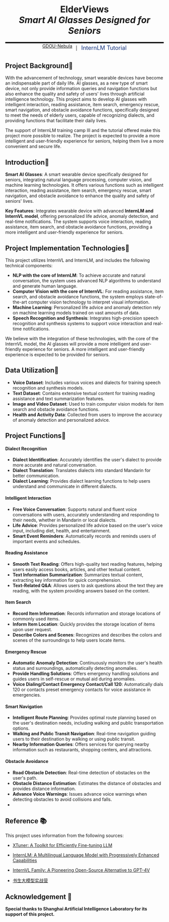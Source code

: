 <div style="border-bottom: 4px solid black; width: 100%; box-sizing: border-box; text-align: center; padding-top: 0.1rem;" align="center">
    <h1>ElderViews<br/><span style="font-style: italic">Smart AI Glasses Designed for Seniors</span></h1>
</div>

<div style="display: flex; align-items: center; justify-content: center;" align="center">
    <a href="javascript:void(0)" style="height: 30px;">
      GDOU-Nebula
    </a>
    <span style="padding-left: 10px; padding-right: 10px"> │ </span>
    <a href="https://github.com/InternLM/Tutorial/tree/camp3" style="display: flex; align-items: center; justify-content: center; text-decoration: none; font-size: 18px; color: rgb(27,56,130); height: 30px;">
      InternLM Tutorial
    </a>
</div>

## Project Background📖 

With the advancement of technology, smart wearable devices have become an indispensable part of daily life. AI glasses, as a new type of smart device, not only provide information queries and navigation functions but also enhance the quality and safety of users' lives through artificial intelligence technology. This project aims to develop AI glasses with intelligent interaction, reading assistance, item search, emergency rescue, smart navigation, and obstacle avoidance functions, specifically designed to meet the needs of elderly users, capable of recognizing dialects, and providing functions that facilitate their daily lives.

The support of InternLM training camp Ⅲ and the tutorial offered make this project more possible to realize. The project is expected to provide a more intelligent and user-friendly experience for seniors, helping them live a more convenient and secure life.

## Introduction📜

**Smart AI Glasses**: A smart wearable device specifically designed for seniors, integrating natural language processing, computer vision, and machine learning technologies. It offers various functions such as intelligent interaction, reading assistance, item search, emergency rescue, smart navigation, and obstacle avoidance to enhance the quality and safety of seniors' lives.

**Key Features**: Integrates wearable device with advanced **InternLM and InternVL model**, offering personalized life advice, anomaly detection, and real-time notifications. The system supports voice interaction, reading assistance, item search, and obstacle avoidance functions, providing a more intelligent and user-friendly experience for seniors.

## Project Implementation Technologies🤖

This project utilizes InternVL and InternLM, and includes the following technical components:

- **NLP with the core of InternLM**: To achieve accurate and natural conversation, the system uses advanced NLP algorithms to understand and generate human language.
- **Computer Vision with the core of InternVL**: For reading assistance, item search, and obstacle avoidance functions, the system employs state-of-the-art computer vision technology to interpret visual information.
- **Machine Learning**: Personalized life advice and anomaly detection rely on machine learning models trained on vast amounts of data.
- **Speech Recognition and Synthesis**: Integrates high-precision speech recognition and synthesis systems to support voice interaction and real-time notifications.

We believe with the integration of these technologies, with the core of the InternVL model, the AI glasses will provide a more intelligent and user-friendly experience for seniors. A more intelligent and user-friendly experience is expected to be provided for seniors.

## Data Utilization🚀

- **Voice Dataset**: Includes various voices and dialects for training speech recognition and synthesis models.
- **Text Dataset**: Contains extensive textual content for training reading assistance and text summarization features.
- **Image and Video Dataset**: Used to train computer vision models for item search and obstacle avoidance functions.
- **Health and Activity Data**: Collected from users to improve the accuracy of anomaly detection and personalized advice.

## Project Functions🌟

#### Dialect Recognition

- **Dialect Identification**: Accurately identifies the user's dialect to provide more accurate and natural conversation.
- **Dialect Translation**: Translates dialects into standard Mandarin for better communication.
- **Dialect Learning**: Provides dialect learning functions to help users understand and communicate in different dialects.

#### Intelligent Interaction

- **Free Voice Conversation**: Supports natural and fluent voice conversations with users, accurately understanding and responding to their needs, whether in Mandarin or local dialects.
- **Life Advice**: Provides personalized life advice based on the user's voice input, including diet, health, and entertainment.
- **Smart Event Reminders**: Automatically records and reminds users of important events and schedules.

#### Reading Assistance

- **Smooth Text Reading**: Offers high-quality text reading features, helping users easily access books, articles, and other textual content.
- **Text Information Summarization**: Summarizes textual content, extracting key information for quick comprehension.
- **Text-Related Q&A**: Allows users to ask questions about the text they are reading, with the system providing answers based on the content.

#### Item Search

- **Record Item Information**: Records information and storage locations of commonly used items.
- **Inform Item Location**: Quickly provides the storage location of items upon user request.
- **Describe Colors and Scenes**: Recognizes and describes the colors and scenes of the surroundings to help users locate items.

#### Emergency Rescue

- **Automatic Anomaly Detection**: Continuously monitors the user's health status and surroundings, automatically detecting anomalies.
- **Provide Handling Solutions**: Offers emergency handling solutions and guides users in self-rescue or mutual aid during anomalies.
- **Voice Dialing/Contact Emergency Contact/Call 120**: Automatically dials 120 or contacts preset emergency contacts for voice assistance in emergencies.

#### Smart Navigation

- **Intelligent Route Planning**: Provides optimal route planning based on the user's destination needs, including walking and public transportation options.
- **Walking and Public Transit Navigation**: Real-time navigation guiding users to their destination by walking or using public transit.
- **Nearby Information Queries**: Offers services for querying nearby information such as restaurants, shopping centers, and attractions.

#### Obstacle Avoidance

- **Road Obstacle Detection**: Real-time detection of obstacles on the user's path.
- **Obstacle Distance Estimation**: Estimates the distance of obstacles and provides distance information.
- **Advance Voice Warnings**: Issues advance voice warnings when detecting obstacles to avoid collisions and falls.
- 
## Reference 📚

This project uses information from the following sources:

- [XTuner: A Toolkit for Efficiently Fine-tuning LLM](https://github.com/InternLM/xtuner)

- [InternLM: A Multilingual Language Model with Progressively Enhanced Capabilities](https://github.com/InternLM/InternLM)

- [InternVL Family: A Pioneering Open-Source Alternative to GPT-4V](https://github.com/OpenGVLab/InternVL)

- [书生大模型实战营](https://github.com/InternLM/Tutorial)

## Acknowledgement 🙏

**Special thanks to Shanghai Artificial Intelligence Laboratory for its support of this project.**